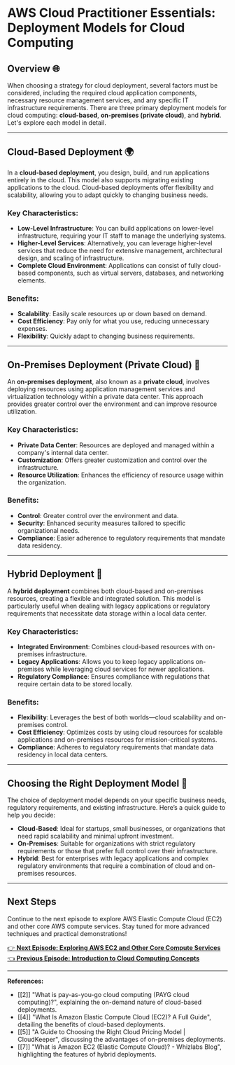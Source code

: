 # AWS Cloud Practitioner Essentials: Deployment Models for Cloud Computing

## Overview 🌐

When choosing a strategy for cloud deployment, several factors must be considered, including the required cloud application components, necessary resource management services, and any specific IT infrastructure requirements. There are three primary deployment models for cloud computing: **cloud-based**, **on-premises (private cloud)**, and **hybrid**. Let's explore each model in detail.

---

## Cloud-Based Deployment 🌍

In a **cloud-based deployment**, you design, build, and run applications entirely in the cloud. This model also supports migrating existing applications to the cloud. Cloud-based deployments offer flexibility and scalability, allowing you to adapt quickly to changing business needs.

### Key Characteristics:
- **Low-Level Infrastructure**: You can build applications on lower-level infrastructure, requiring your IT staff to manage the underlying systems.
- **Higher-Level Services**: Alternatively, you can leverage higher-level services that reduce the need for extensive management, architectural design, and scaling of infrastructure.
- **Complete Cloud Environment**: Applications can consist of fully cloud-based components, such as virtual servers, databases, and networking elements.

### Benefits:
- **Scalability**: Easily scale resources up or down based on demand.
- **Cost Efficiency**: Pay only for what you use, reducing unnecessary expenses.
- **Flexibility**: Quickly adapt to changing business requirements.

---

## On-Premises Deployment (Private Cloud) 🏢

An **on-premises deployment**, also known as a **private cloud**, involves deploying resources using application management services and virtualization technology within a private data center. This approach provides greater control over the environment and can improve resource utilization.

### Key Characteristics:
- **Private Data Center**: Resources are deployed and managed within a company's internal data center.
- **Customization**: Offers greater customization and control over the infrastructure.
- **Resource Utilization**: Enhances the efficiency of resource usage within the organization.

### Benefits:
- **Control**: Greater control over the environment and data.
- **Security**: Enhanced security measures tailored to specific organizational needs.
- **Compliance**: Easier adherence to regulatory requirements that mandate data residency.

---

## Hybrid Deployment 🤝

A **hybrid deployment** combines both cloud-based and on-premises resources, creating a flexible and integrated solution. This model is particularly useful when dealing with legacy applications or regulatory requirements that necessitate data storage within a local data center.

### Key Characteristics:
- **Integrated Environment**: Combines cloud-based resources with on-premises infrastructure.
- **Legacy Applications**: Allows you to keep legacy applications on-premises while leveraging cloud services for newer applications.
- **Regulatory Compliance**: Ensures compliance with regulations that require certain data to be stored locally.

### Benefits:
- **Flexibility**: Leverages the best of both worlds—cloud scalability and on-premises control.
- **Cost Efficiency**: Optimizes costs by using cloud resources for scalable applications and on-premises resources for mission-critical systems.
- **Compliance**: Adheres to regulatory requirements that mandate data residency in local data centers.

---

## Choosing the Right Deployment Model 🎯

The choice of deployment model depends on your specific business needs, regulatory requirements, and existing infrastructure. Here’s a quick guide to help you decide:

- **Cloud-Based**: Ideal for startups, small businesses, or organizations that need rapid scalability and minimal upfront investment.
- **On-Premises**: Suitable for organizations with strict regulatory requirements or those that prefer full control over their infrastructure.
- **Hybrid**: Best for enterprises with legacy applications and complex regulatory environments that require a combination of cloud and on-premises resources.

---

## Next Steps
Continue to the next episode to explore AWS Elastic Compute Cloud (EC2) and other core AWS compute services. Stay tuned for more advanced techniques and practical demonstrations!

[👉 **Next Episode: Exploring AWS EC2 and Other Core Compute Services**](next-episode.md)
[👈 **Previous Episode: Introduction to Cloud Computing Concepts**](previous-episode.md)

---

**References:**
- [[2]] "What is pay-as-you-go cloud computing (PAYG cloud computing)?", explaining the on-demand nature of cloud-based deployments.
- [[4]] "What Is Amazon Elastic Compute Cloud (EC2)? A Full Guide", detailing the benefits of cloud-based deployments.
- [[5]] "A Guide to Choosing the Right Cloud Pricing Model | CloudKeeper", discussing the advantages of on-premises deployments.
- [[7]] "What is Amazon EC2 (Elastic Compute Cloud)? - Whizlabs Blog", highlighting the features of hybrid deployments.